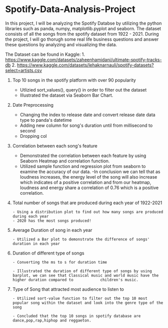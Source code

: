 # Spotify-Data-Analysis-Project

In this project, I will be analyzing the Spotify Databse by utilizing the python libraries such as panda, numpy, matplotlib.pyplot and seaborn. The dataset consists of all the songs from the spotify dataset from 1922 - 2021. During the project, I will go thorugh some real life business questions and answer these questions by analyzing and visualizing the data. 

The Dataset can be found in Kaggle: 1. https://www.kaggle.com/datasets/zaheenhamidani/ultimate-spotify-tracks-db
                                    2. https://www.kaggle.com/datasets/lehaknarnauli/spotify-datasets?select=artists.csv
                                    
1. Top 10 songs in the spotify platform with over 90 popularity
      
      - Utlizied sort_values(), query() in order to filter out the dataset
      - Illustrated the dataset via Seaborn Bar Chart.
2. Date Preprocessing
      
      - Changing the index to release date and convert release date data type to panda's datetime 
      - Adding new column for song's duration until from millisecond to second
      - Dropping col

3. Correlation between each song's feature
      
      - Demonstrated the correlation between each feature by using Seaborn Heatmap and correlation function.
      - Utilized sample function and regression plot from seaborn to examine the accuracy of our data.
      -In conclusion we can tell that as loudness increases, the energy level of the song will also increase which indicates of a positive correlation and from our            heatmap, loudness and energy share a correlation of 0.76 which is a positive correlation.

4. Total number of songs that are produced during each year of 1922-2021

       - Using a distribution plot to find out how many songs are produced during each year
       - 2020 has the most songs produced!

5. Average Duration of song in each year
       
       - Utilized a Bar plot to demonstrate the difference of songs' duration in each year

6. Duration of different type of songs
       
       - Converting the ms to s for duration time
       
       - Illustrated the duration of different type of songs by using barplot, we can see that Classical music and world music have the higher duration compared to            children's music.

7. Type of Song that attracted most audience to listen to

       - Utilized sort-value function to filter out the top 10 most popular song within the dataset and look into the genre type of the song 
       
       - Concluded that the top 10 songs in spotify database are dance,pop,rap,hiphop and reggaeton.

